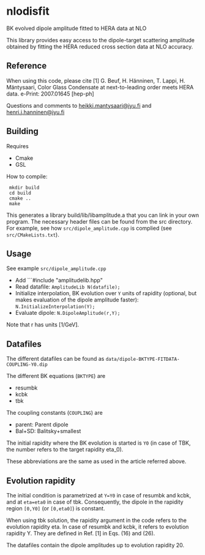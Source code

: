 # nlodisfit
BK evolved dipole amplitude fitted to HERA data at NLO

This library provides easy access to the dipole-target scattering amplitude obtained by fitting the HERA reduced cross section data at NLO accuracy.

## Reference
When using this code, please cite
[1] G. Beuf, H. Hänninen, T. Lappi, H. Mäntysaari, Color Glass Condensate at next-to-leading order meets HERA data. e-Print: 2007.01645 [hep-ph]

Questions and comments to heikki.mantysaari@jyu.fi and henri.j.hanninen@jyu.fi

## Building
Requires
* Cmake
* GSL

How to compile:
```
 mkdir build
 cd build
 cmake ..
 make
```

This generates a library build/lib/libamplitude.a that you can link in your own program. The necessary header files can be found from the src directory. For example, see how ```src/dipole_amplitude.cpp``` is complied (see ```src/CMakeLists.txt```).

## Usage
See example ```src/dipole_amplitude.cpp```

* Add ```#include "amplitudelib.hpp"
* Read datafile: ```AmplitudeLib N(datafile);```
* Initialize interpolation, BK evolution over ```Y``` units of rapidity (optional, but makes evaluation of the dipole amplitude faster): ```N.InitializeInterpolation(Y);```
* Evaluate dipole: ```N.DipoleAmplitude(r,Y);```

Note that r has units [1/GeV].

## Datafiles
The different datafiles can be found as ```data/dipole-BKTYPE-FITDATA-COUPLING-Y0.dip```

The different BK equations (```BKTYPE```) are
* resumbk
* kcbk
* tbk

The coupling constants (```COUPLING```) are
* parent: Parent dipole
* Bal+SD: Balitsky+smallest

The initial rapidity where the BK evolution is started is ```Y0``` (in case of TBK, the number refers to the target rapidity eta_0).

These abbreviations are the same as used in the article referred above.

## Evolution rapidity
The initial condition is parametrized at ```Y=Y0``` in case of resumbk and kcbk, and at ```eta=eta0``` in case of tbk. Consequently, the dipole in the rapidity region ```[0,Y0]``` (or ```[0,eta0]```) is constant. 

When using tbk solution, the rapidity argument in the code refers to the evolution rapidity eta. In case of resumbk and kcbk, it refers to evolution rapidity Y. They are defined in Ref. [1] in Eqs. (16) and (26).

The datafiles contain the dipole amplitudes up to evolution rapidity 20.
